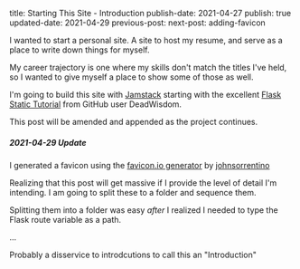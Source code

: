 title: Starting This Site - Introduction
publish-date: 2021-04-27
publish: true
updated-date: 2021-04-29
previous-post:
next-post: adding-favicon

I wanted to start a personal site. A site to host my resume, and serve as a place to write down things for myself.

My career trajectory is one where my skills don't match the titles I've held, so I wanted to give myself a place to show some of those as well.

I'm going to build this site with [Jamstack](https://jamstack.org/ "Jamstack") starting with the excellent [Flask Static Tutorial](https://github.com/DeadWisdom/flask-static-tutorial "DeadWisdom's Flask Static Tutorial") from GitHub user DeadWisdom.

This post will be amended and appended as the project continues.

##### 2021-04-29 Update

I generated a favicon using the [favicon.io generator](https://favicon.io/favicon-generator/) by [johnsorrentino](https://twitter.com/johnsorrentino)

Realizing that this post will get massive if I provide the level of detail I'm intending. I am going to split these to a folder and sequence them.

Splitting them into a folder was easy _after_ I realized I needed to type the Flask route variable as a path.

...

Probably a disservice to introdcutions to call this an "Introduction"
